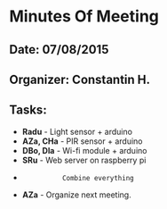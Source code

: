 # Minutes Of Meeting
## Date: 07/08/2015
## Organizer: Constantin H.

## Tasks:
  * **Radu** - Light sensor + arduino
  * **AZa, CHa** - PIR sensor + arduino	
  * **DBo, DIa** - Wi-fi module + arduino
  * **SRu** - Web server on raspberry pi
  *               Combine everything
  * **AZa** - Organize next meeting.
